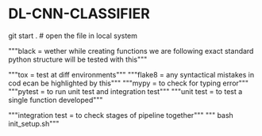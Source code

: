 # DL-CNN-CLASSIFIER
git start . # open the file in local system

"""black = wether while creating functions we are following exact standard python structure will be tested with this"""

"""tox = test at diff environments"""
"""flake8 = any syntactical mistakes in cod ecan be highlighted by this"""
"""mypy = to check for typing error"""
"""pytest = to run unit test and integration test"""
"""unit test = to test a single function developed"""

"""integration test = to check stages of pipeline together"""
""" bash init_setup.sh"""